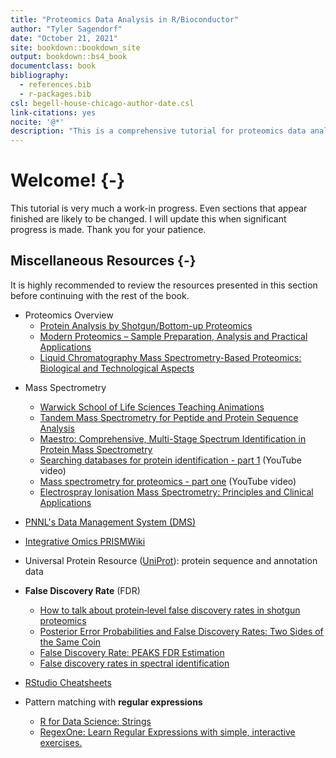 ```yaml
--- 
title: "Proteomics Data Analysis in R/Bioconductor"
author: "Tyler Sagendorf"
date: "October 21, 2021"
site: bookdown::bookdown_site
output: bookdown::bs4_book
documentclass: book
bibliography: 
  - references.bib
  - r-packages.bib
csl: begell-house-chicago-author-date.csl
link-citations: yes
nocite: '@*'
description: "This is a comprehensive tutorial for proteomics data analysis in R that utilizes packages developed by researchers at PNNL and from Bioconductor."
---
```


# Welcome! {-}

This tutorial is very much a work-in progress. Even sections that appear finished are likely to be changed. I will update this when significant progress is made. Thank you for your patience.




## Miscellaneous Resources {-}

It is highly recommended to review the resources presented in this section before continuing with the rest of the book.


* Proteomics Overview
    * <a href="https://pubs.acs.org/doi/10.1021/cr3003533">Protein Analysis by Shotgun/Bottom-up Proteomics</a>
    * <a href="https://link.springer.com/book/10.1007%2F978-3-319-41448-5">Modern Proteomics – Sample Preparation, Analysis and Practical Applications</a>
    * <a href="https://dx.doi.org/10.1214%2F10-AOAS341">Liquid Chromatography Mass Spectrometry-Based Proteomics: Biological and Technological Aspects</a>

<!---
* High-Performance Liquid Chromatography (HPLC)
--->

* Mass Spectrometry
    * <a href="https://warwick.ac.uk/fac/sci/lifesci/research/sigtraf/animations/">Warwick School of Life Sciences Teaching Animations</a>
    * <a href="https://doi.org/10.2144/05384te01">Tandem Mass Spectrometry for Peptide and Protein Sequence Analysis</a>
    * <a href="https://escholarship.org/uc/item/8tt6h3jt">Maestro: Comprehensive, Multi-Stage Spectrum Identification in Protein Mass Spectrometry</a>
    * <a href="https://youtu.be/Esf1EqzyQZc">Searching databases for protein identification - part 1</a> (YouTube video)
    * <a href="https://www.youtube.com/watch?v=v8EsEWwrJWs">Mass spectrometry for proteomics - part one</a> (YouTube video)
    * <a href="http://www.ncbi.nlm.nih.gov/pmc/articles/pmc1853331/">Electrospray Ionisation Mass Spectrometry: Principles and Clinical Applications</a>


* <a href="https://dms2.pnl.gov/">PNNL's Data Management System (DMS)</a>


* <a href="https://prismwiki.pnl.gov/wiki/Category:Glossary" title="PRISMWiki Glossary">Integrative Omics PRISMWiki</a>


* Universal Protein Resource (<a href="https://www.uniprot.org/help/about" title="About UniProt">UniProt</a>): protein sequence and annotation data


* **False Discovery Rate** (FDR)
    * <a href="https://dx.doi.org/10.1002%2Fpmic.201500431">How to talk about protein‐level false discovery rates in shotgun proteomics</a>
    * <a href="https://pubs.acs.org/doi/10.1021/pr700739d">Posterior Error Probabilities and False Discovery Rates: Two Sides of the Same Coin</a>
    * <a href="https://www.bioinfor.com/fdr-tutorial/">False Discovery Rate: PEAKS FDR Estimation</a>
    * <a href="https://dx.doi.org/10.1186%2F1471-2105-13-S16-S2">False discovery rates in spectral identification</a>


* <a href = "https://www.rstudio.com/resources/cheatsheets/">RStudio Cheatsheets</a>


* Pattern matching with **regular expressions**
    * <a href = "https://r4ds.had.co.nz/strings.html">R for Data Science: Strings</a>
    * <a href="https://regexone.com/">RegexOne: Learn Regular Expressions with simple, interactive exercises.</a>


